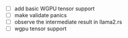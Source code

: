 - [ ] add basic WGPU tensor support
- [ ] make validate panics
- [ ] observe the intermediate result in llama2.rs
- [ ] wgpu tensor support
